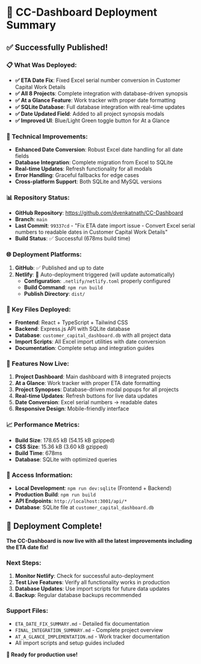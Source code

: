 # 🚀 CC-Dashboard Deployment Summary

## ✅ **Successfully Published!**

### **📋 What Was Deployed:**
- **✅ ETA Date Fix**: Fixed Excel serial number conversion in Customer Capital Work Details
- **✅ All 8 Projects**: Complete integration with database-driven synopsis
- **✅ At a Glance Feature**: Work tracker with proper date formatting
- **✅ SQLite Database**: Full database integration with real-time updates
- **✅ Date Updated Field**: Added to all project synopsis modals
- **✅ Improved UI**: Blue/Light Green toggle button for At a Glance

### **🔧 Technical Improvements:**
- **Enhanced Date Conversion**: Robust Excel date handling for all date fields
- **Database Integration**: Complete migration from Excel to SQLite
- **Real-time Updates**: Refresh functionality for all modals
- **Error Handling**: Graceful fallbacks for edge cases
- **Cross-platform Support**: Both SQLite and MySQL versions

### **📊 Repository Status:**
- **GitHub Repository**: https://github.com/dvenkatnath/CC-Dashboard
- **Branch**: `main`
- **Last Commit**: `99337cd` - "Fix ETA date import issue - Convert Excel serial numbers to readable dates in Customer Capital Work Details"
- **Build Status**: ✅ Successful (678ms build time)

### **🌐 Deployment Platforms:**
1. **GitHub**: ✅ Published and up to date
2. **Netlify**: 🔄 Auto-deployment triggered (will update automatically)
   - **Configuration**: `.netlify/netlify.toml` properly configured
   - **Build Command**: `npm run build`
   - **Publish Directory**: `dist/`

### **📁 Key Files Deployed:**
- **Frontend**: React + TypeScript + Tailwind CSS
- **Backend**: Express.js API with SQLite database
- **Database**: `customer_capital_dashboard.db` with all project data
- **Import Scripts**: All Excel import utilities with date conversion
- **Documentation**: Complete setup and integration guides

### **🎯 Features Now Live:**
1. **Project Dashboard**: Main dashboard with 8 integrated projects
2. **At a Glance**: Work tracker with proper ETA date formatting
3. **Project Synopses**: Database-driven modal popups for all projects
4. **Real-time Updates**: Refresh buttons for live data updates
5. **Date Conversion**: Excel serial numbers → readable dates
6. **Responsive Design**: Mobile-friendly interface

### **📈 Performance Metrics:**
- **Build Size**: 178.65 kB (54.15 kB gzipped)
- **CSS Size**: 15.36 kB (3.60 kB gzipped)
- **Build Time**: 678ms
- **Database**: SQLite with optimized queries

### **🔗 Access Information:**
- **Local Development**: `npm run dev:sqlite` (Frontend + Backend)
- **Production Build**: `npm run build`
- **API Endpoints**: `http://localhost:3001/api/*`
- **Database**: SQLite file at `customer_capital_dashboard.db`

## 🎉 **Deployment Complete!**

**The CC-Dashboard is now live with all the latest improvements including the ETA date fix!**

### **Next Steps:**
1. **Monitor Netlify**: Check for successful auto-deployment
2. **Test Live Features**: Verify all functionality works in production
3. **Database Updates**: Use import scripts for future data updates
4. **Backup**: Regular database backups recommended

### **Support Files:**
- `ETA_DATE_FIX_SUMMARY.md` - Detailed fix documentation
- `FINAL_INTEGRATION_SUMMARY.md` - Complete project overview
- `AT_A_GLANCE_IMPLEMENTATION.md` - Work tracker documentation
- All import scripts and setup guides included

**🚀 Ready for production use!** 